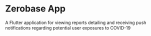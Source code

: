 # Zerobase App
A Flutter application for viewing reports detailing and receiving push notifications regarding potential user exposures to COVID-19
